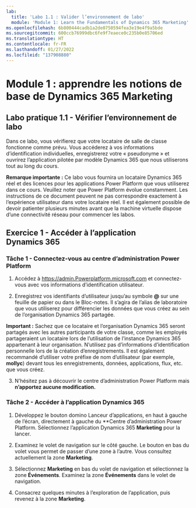 ```yaml
---
lab:
  title: 'Labo 1.1 : Valider l’environnement de labo'
  module: 'Module 1: Learn the Fundamentals of Dynamics 365 Marketing'
ms.openlocfilehash: 6b800444cadb1a2de0750594fea3e19e4f9a5bde
ms.sourcegitcommit: 600ccb76999dbc6fe9f7eaece0c235b0e85706ed
ms.translationtype: HT
ms.contentlocale: fr-FR
ms.lasthandoff: 01/27/2022
ms.locfileid: "137908880"
---
```

<a name="module-1-learn-the-fundamentals-of-dynamics-365-marketing"></a>Module 1 : apprendre les notions de base de Dynamics 365 Marketing
========================

## <a name="practice-lab-11---validate-lab-environment"></a>Labo pratique 1.1 - Vérifier l’environnement de labo 

Dans ce labo, vous vérifierez que votre locataire de salle de classe fonctionne comme prévu. Vous accéderez à vos informations d’identification individuelles, enregistrerez votre « pseudonyme » et ouvrirez l’application pilotée par modèle Dynamics 365 que nous utiliserons tout au long du cours. 

**Remarque importante :** Ce labo vous fournira un locataire Dynamics 365 réel et des licences pour les applications Power Platform que vous utiliserez dans ce cours. Veuillez noter que Power Platform évolue constamment. Les instructions de ce document peuvent ne pas correspondre exactement à l’expérience utilisateur dans votre locataire réel. Il est également possible de devoir patienter plusieurs minutes avant que la machine virtuelle dispose d’une connectivité réseau pour commencer les labos.

<a name="exercise-1---access-the-dynamics-365-application"></a>Exercice 1 - Accéder à l’application Dynamics 365
---------------------------------------------------

### <a name="task-1--log-into-the-power-platform-admin-center"></a>Tâche 1 - Connectez-vous au centre d’administration Power Platform

1.  Accédez à <https://admin.Powerplatform.microsoft.com> et connectez-vous avec vos informations d’identification utilisateur.

2. Enregistrez vos identifiants d’utilisateur jusqu’au symbole **@** sur une feuille de papier ou dans le Bloc-notes. Il s’agira de l’alias de laboratoire que vous utiliserez pour différencier les données que vous créez au sein de l’organisation Dynamics 365 partagée. 

**Important :** Sachez que ce locataire et l’organisation Dynamics 365 seront partagés avec les autres participants de votre classe, comme les employés partageraient un locataire lors de l’utilisation de l’instance Dynamics 365 appartenant à leur organisation. N’utilisez pas d’informations d’identification personnelle lors de la création d’enregistrements. Il est également recommandé d’utiliser votre préfixe de nom d’utilisateur (par exemple, **mollyc**) devant tous les enregistrements, données, applications, flux, etc. que vous créez.

3. N’hésitez pas à découvrir le centre d’administration Power Platform mais **n’apportez aucune modification.**

### <a name="task-2--access-the-dynamics-365-application"></a>Tâche 2 - Accéder à l’application Dynamics 365

1.  Développez le bouton domino Lanceur d’applications, en haut à gauche de l’écran, directement à gauche du **Centre d’administration Power Platform. Sélectionnez l’application Dynamics 365 **Marketing** pour la lancer.

2.  Examinez le volet de navigation sur le côté gauche. Le bouton en bas du volet vous permet de passer d’une zone à l’autre. Vous consultez actuellement la zone **Marketing**. 

3.  Sélectionnez **Marketing** en bas du volet de navigation et sélectionnez la zone **Événements**. Examinez la zone **Événements** dans le volet de navigation.  

4. Consacrez quelques minutes à l’exploration de l’application, puis revenez à la zone **Marketing**.
